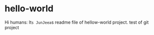 # hello-world

Hi humans:
  It`s JunJeea`s readme file of hellow-world project.
test of git project
